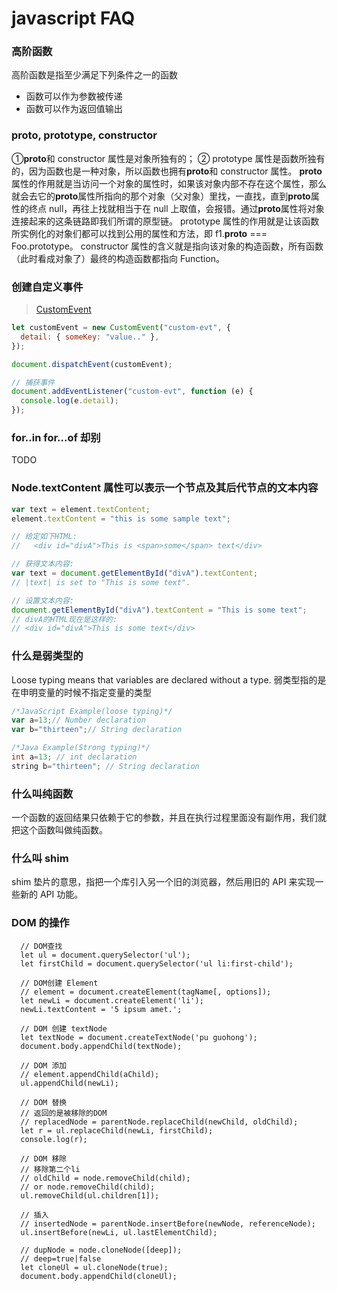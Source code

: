 # javascript FAQ

### 高阶函数

高阶函数是指至少满足下列条件之一的函数

- 函数可以作为参数被传递
- 函数可以作为返回值输出

### **proto**, prototype, constructor

①**proto**和 constructor 属性是对象所独有的；
② prototype 属性是函数所独有的，因为函数也是一种对象，所以函数也拥有**proto**和 constructor 属性。
**proto**属性的作用就是当访问一个对象的属性时，如果该对象内部不存在这个属性，那么就会去它的**proto**属性所指向的那个对象（父对象）里找，一直找，直到**proto**属性的终点 null，再往上找就相当于在 null 上取值，会报错。通过**proto**属性将对象连接起来的这条链路即我们所谓的原型链。
prototype 属性的作用就是让该函数所实例化的对象们都可以找到公用的属性和方法，即 f1.**proto** === Foo.prototype。
constructor 属性的含义就是指向该对象的构造函数，所有函数（此时看成对象了）最终的构造函数都指向 Function。

### 创建自定义事件

> [CustomEvent](https://developer.mozilla.org/zh-CN/docs/Web/API/CustomEvent)

```javascript
let customEvent = new CustomEvent("custom-evt", {
  detail: { someKey: "value.." },
});

document.dispatchEvent(customEvent);

// 捕获事件
document.addEventListener("custom-evt", function (e) {
  console.log(e.detail);
});
```

### for..in for...of 却别

TODO

### Node.textContent 属性可以表示一个节点及其后代节点的文本内容

```javascript
var text = element.textContent;
element.textContent = "this is some sample text";

// 给定如下HTML:
//   <div id="divA">This is <span>some</span> text</div>

// 获得文本内容:
var text = document.getElementById("divA").textContent;
// |text| is set to "This is some text".

// 设置文本内容:
document.getElementById("divA").textContent = "This is some text";
// divA的HTML现在是这样的:
// <div id="divA">This is some text</div>
```

### 什么是弱类型的

Loose typing means that variables are declared without a type.
弱类型指的是在申明变量的时候不指定变量的类型

```JavaScript
/*JavaScript Example(loose typing)*/
var a=13;// Number declaration
var b="thirteen";// String declaration
```

```java
/*Java Example(Strong typing)*/
int a=13; // int declaration
string b="thirteen"; // String declaration
```

### 什么叫纯函数

一个函数的返回结果只依赖于它的参数，并且在执行过程里面没有副作用，我们就把这个函数叫做纯函数。

### 什么叫 shim

shim 垫片的意思，指把一个库引入另一个旧的浏览器，然后用旧的 API 来实现一些新的 API 功能。

### DOM 的操作

```
  // DOM查找
  let ul = document.querySelector('ul');
  let firstChild = document.querySelector('ul li:first-child');

  // DOM创建 Element
  // element = document.createElement(tagName[, options]);
  let newLi = document.createElement('li');
  newLi.textContent = '5 ipsum amet.';

  // DOM 创建 textNode
  let textNode = document.createTextNode('pu guohong');
  document.body.appendChild(textNode);

  // DOM 添加
  // element.appendChild(aChild);
  ul.appendChild(newLi);

  // DOM 替换
  // 返回的是被移除的DOM
  // replacedNode = parentNode.replaceChild(newChild, oldChild);
  let r = ul.replaceChild(newLi, firstChild);
  console.log(r);

  // DOM 移除
  // 移除第二个li
  // oldChild = node.removeChild(child);
  // or node.removeChild(child);
  ul.removeChild(ul.children[1]);

  // 插入
  // insertedNode = parentNode.insertBefore(newNode, referenceNode);
  ul.insertBefore(newLi, ul.lastElementChild);

  // dupNode = node.cloneNode([deep]);
  // deep=true|false
  let cloneUl = ul.cloneNode(true);
  document.body.appendChild(cloneUl);
```
